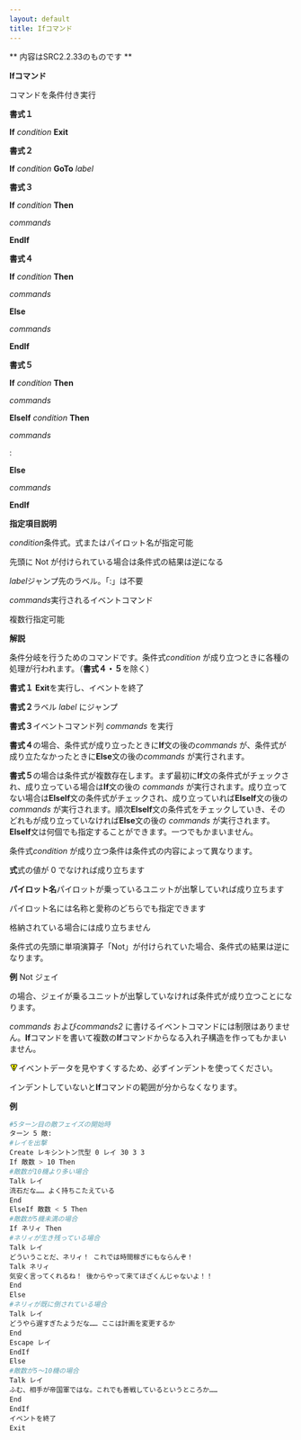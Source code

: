 ```yaml
---
layout: default
title: Ifコマンド
---
```

** 内容はSRC2.2.33のものです **

**Ifコマンド**

コマンドを条件付き実行

**書式１**

**If** *condition* **Exit**

**書式２**

**If** *condition* **GoTo** *label*

**書式３**

**If** *condition* **Then**

*commands*

**EndIf**

**書式４**

**If** *condition* **Then**

*commands*

**Else**

*commands*

**EndIf**

**書式５**

**If** *condition* **Then**

*commands*

**ElseIf** *condition* **Then**

*commands*

:

**Else**

*commands*

**EndIf**

**指定項目説明**

*condition*条件式。式またはパイロット名が指定可能

先頭に Not が付けられている場合は条件式の結果は逆になる

*label*ジャンプ先のラベル。「:」は不要

*commands*実行されるイベントコマンド

複数行指定可能

**解説**

条件分岐を行うためのコマンドです。条件式*condition* が成り立つときに各種の処理が行われます。（**書式４・５**を除く）

**書式１** **Exit**を実行し、イベントを終了

**書式２**ラベル *label* にジャンプ

**書式３**イベントコマンド列 *commands* を実行

**書式４**の場合、条件式が成り立ったときに**If**文の後の*commands* が、条件式が成り立たなかったときに**Else**文の後の*commands* が実行されます。

**書式５**の場合は条件式が複数存在します。まず最初に**If**文の条件式がチェックされ、成り立っている場合は**If**文の後の *commands* が実行されます。成り立ってない場合は**ElseIf**文の条件式がチェックされ、成り立っていれば**ElseIf**文の後の *commands* が実行されます。順次**ElseIf**文の条件式をチェックしていき、そのどれもが成り立っていなければ**Else**文の後の *commands* が実行されます。**ElseIf**文は何個でも指定することができます。一つでもかまいません。

条件式*condition* が成り立つ条件は条件式の内容によって異なります。

**式**式の値が 0 でなければ成り立ちます

**パイロット名**パイロットが乗っているユニットが出撃していれば成り立ちます

パイロット名には名称と愛称のどちらでも指定できます

格納されている場合には成り立ちません

条件式の先頭に単項演算子「Not」が付けられていた場合、条件式の結果は逆になります。

**例** Not ジェイ

の場合、ジェイが乗るユニットが出撃していなければ条件式が成り立つことになります。

*commands* および*commands2* に書けるイベントコマンドには制限はありません。**If**コマンドを書いて複数の**If**コマンドからなる入れ子構造を作ってもかまいません。

![](./images/bm0.gif)イベントデータを見やすくするため、必ずインデントを使ってください。

インデントしていないと**If**コマンドの範囲が分からなくなります。

**例**
```sh
#5ターン目の敵フェイズの開始時
ターン 5 敵:
#レイを出撃
Create レキシントン弐型 0 レイ 30 3 3
If 敵数 > 10 Then
#敵数が10機より多い場合
Talk レイ
流石だな…… よく持ちこたえている
End
ElseIf 敵数 < 5 Then
#敵数が5機未満の場合
If ネリィ Then
#ネリィが生き残っている場合
Talk レイ
どういうことだ、ネリィ！ これでは時間稼ぎにもならんぞ！
Talk ネリィ
気安く言ってくれるね！ 後からやって来てほざくんじゃないよ！！
End
Else
#ネリィが既に倒されている場合
Talk レイ
どうやら遅すぎたようだな…… ここは計画を変更するか
End
Escape レイ
EndIf
Else
#敵数が5～10機の場合
Talk レイ
ふむ、相手が帝国軍ではな。これでも善戦しているというところか……
End
EndIf
イベントを終了
Exit
```

